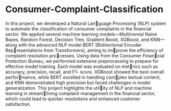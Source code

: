 # Consumer-Complaint-Classification

In this project, we developed a Natural Language Processing (NLP) system to automate
the classification of consumer complaints in the
financial sector. We applied several machine
learning models—Multinomial Naive Bayes,
Random Forest, Decision Tree, Gradient Boost,
XGBoost, and KNN—along with the advanced
NLP model BERT (Bidirectional Encoder Representations from Transformers), aiming to improve the efficiency of complaint resolution processes. Using data from the Consumer Financial Protection Bureau, we performed extensive
preprocessing to prepare for effective model
training. Each model was evaluated on metrics such as accuracy, precision, recall, and F1-
score. XGBoost showed the best overall performance, while BERT excelled in handling complex textual content, and KNN demonstrated
high precision but faced challenges in model
generalization. This project highlights the utility of NLP and machine learning in streamlining complaint management in the financial
sector, which could lead to quicker resolutions
and enhanced customer satisfaction.
